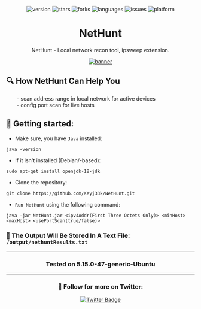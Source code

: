 <div align="center">

![version](https://img.shields.io/badge/Version-0.0.3-informational?style=flat&logo=&logoColor=white&color=red) ![stars](https://img.shields.io/github/stars/Keyj33k/NetHunt?style=social) ![forks](https://img.shields.io/github/forks/Keyj33k/NetHunt?label=Forks&logo=&logoColor=white&color=blue) ![languages](https://img.shields.io/github/languages/count/Keyj33k/NetHunt?style=social&logo=&logoColor=white&color=blue) ![issues](https://img.shields.io/github/last-commit/Keyj33k/NetHunt?style=flat&logo=&logoColor=white&color=blue) ![platform](https://img.shields.io/badge/Platform-Linux-informational?style=flat&logo=&logoColor=white&color=green) 

</div>
  
<div align="center">

# NetHunt 

</div>

<div align="center">

NetHunt - Local network recon tool, ipsweep extension. 

</div>

<div align="center">

<a href="https://github.com/Keyj33k/NetHunt/archive/refs/heads/main.zip"><img src="https://github.com/Keyj33k/NetHunt/blob/main/img/nethunt.png?raw=true" alt="banner"/></a>
  
</div>

## :mag: How NetHunt Can Help You
&emsp;&emsp;- scan address range in local network for active devices<br>
&emsp;&emsp;- config port scan for live hosts<br>

## :rocket: Getting started: 

- Make sure, you have `Java` installed:
```
java -version
```
- If it isn't installed (Debian/-based):
```
sudo apt-get install openjdk-18-jdk
```
- Clone the repository:
```
git clone https://github.com/Keyj33k/NetHunt.git
```
- `Run NetHunt` using the following command:
```
java -jar NetHunt.jar <ipv4Addr(First Three Octets Only)> <minHost> <maxHost> <usePortScan(true/false)>
```
### :memo: The Output Will Be Stored In A Text File: `/output/nethuntResults.txt`

---

<div align="center">

### Tested on 5.15.0-47-generic-Ubuntu 

</div>

---


<div id="badges" align="center">
  
   ### :rocket: Follow for more on Twitter:
  
  <a href="https://twitter.com/Keyj33k/media">
    <img src="https://img.shields.io/badge/Twitter-blue?style=for-the-badge&logo=twitter&logoColor=white" alt="Twitter Badge"/>
  </a>
</div>
